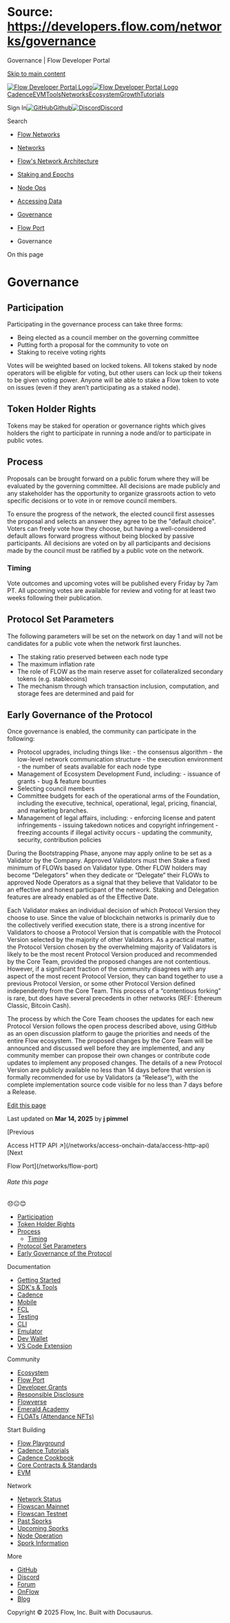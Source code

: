 # Source: https://developers.flow.com/networks/governance

Governance | Flow Developer Portal



[Skip to main content](#__docusaurus_skipToContent_fallback)

[![Flow Developer Portal Logo](/img/flow-docs-logo-dark.png)![Flow Developer Portal Logo](/img/flow-docs-logo-light.png)](/)[Cadence](/build/flow)[EVM](/evm/about)[Tools](/tools/clients)[Networks](/networks/flow-networks)[Ecosystem](/ecosystem)[Growth](/growth)[Tutorials](/tutorials)

Sign In[![GitHub]()Github](https://github.com/onflow)[![Discord]()Discord](https://discord.gg/flow)

Search

* [Flow Networks](/networks/flow-networks)
* [Networks](/networks)
* [Flow's Network Architecture](/networks/network-architecture)
* [Staking and Epochs](/networks/staking)
* [Node Ops](/networks/node-ops)
* [Accessing Data](/networks/access-onchain-data)
* [Governance](/networks/governance)
* [Flow Port](/networks/flow-port)

* Governance

On this page

# Governance

## Participation[​](#participation "Direct link to Participation")

Participating in the governance process can take three forms:

* Being elected as a council member on the governing committee
* Putting forth a proposal for the community to vote on
* Staking to receive voting rights

Votes will be weighted based on locked tokens. All tokens staked by node operators will be eligible for voting, but other users can lock up their tokens to be given voting power. Anyone will be able to stake a Flow token to vote on issues (even if they aren’t participating as a staked node).

## Token Holder Rights[​](#token-holder-rights "Direct link to Token Holder Rights")

Tokens may be staked for operation or governance rights which gives holders the right to participate in running a node and/or to participate in public votes.

## Process[​](#process "Direct link to Process")

Proposals can be brought forward on a public forum where they will be evaluated by the governing committee. All decisions are made publicly and any stakeholder has the opportunity to organize grassroots action to veto specific decisions or to vote in or remove council members.

To ensure the progress of the network, the elected council first assesses the proposal and selects an answer they agree to be the "default choice". Voters can freely vote how they choose, but having a well-considered default allows forward progress without being blocked by passive participants. All decisions are voted on by all participants and decisions made by the council must be ratified by a public vote on the network.

### Timing[​](#timing "Direct link to Timing")

Vote outcomes and upcoming votes will be published every Friday by 7am PT. All upcoming votes are available for review and voting for at least two weeks following their publication.

## Protocol Set Parameters[​](#protocol-set-parameters "Direct link to Protocol Set Parameters")

The following parameters will be set on the network on day 1 and will not be candidates for a public vote when the network first launches.

* The staking ratio preserved between each node type
* The maximum inflation rate
* The role of FLOW as the main reserve asset for collateralized secondary tokens (e.g. stablecoins)
* The mechanism through which transaction inclusion, computation, and storage fees are determined and paid for

## Early Governance of the Protocol[​](#early-governance-of-the-protocol "Direct link to Early Governance of the Protocol")

Once governance is enabled, the community can participate in the following:

* Protocol upgrades, including things like: - the consensus algorithm - the low-level network communication structure - the execution environment - the number of seats available for each node type
* Management of Ecosystem Development Fund, including: - issuance of grants - bug & feature bounties
* Selecting council members
* Committee budgets for each of the operational arms of the Foundation, including the executive, technical, operational, legal, pricing, financial, and marketing branches.
* Management of legal affairs, including: - enforcing license and patent infringements - issuing takedown notices and copyright infringement - freezing accounts if illegal activity occurs - updating the community, security, contribution policies

During the Bootstrapping Phase, anyone may apply online to be set as a Validator by the Company. Approved Validators must then Stake a fixed minimum of FLOWs based on Validator type. Other FLOW holders may become “Delegators” when they dedicate or “Delegate” their FLOWs to approved Node Operators as a signal that they believe that Validator to be an effective and honest participant of the network. Staking and Delegation features are already enabled as of the Effective Date.

Each Validator makes an individual decision of which Protocol Version they choose to use. Since the value of blockchain networks is primarily due to the collectively verified execution state, there is a strong incentive for Validators to choose a Protocol Version that is compatible with the Protocol Version selected by the majority of other Validators. As a practical matter, the Protocol Version chosen by the overwhelming majority of Validators is likely to be the most recent Protocol Version produced and recommended by the Core Team, provided the proposed changes are not contentious. However, if a significant fraction of the community disagrees with any aspect of the most recent Protocol Version, they can band together to use a previous Protocol Version, or some other Protocol Version defined independently from the Core Team. This process of a “contentious forking” is rare, but does have several precedents in other networks (REF: Ethereum Classic, Bitcoin Cash).

The process by which the Core Team chooses the updates for each new Protocol Version follows the open process described above, using GitHub as an open discussion platform to gauge the priorities and needs of the entire Flow ecosystem. The proposed changes by the Core Team will be announced and discussed well before they are implemented, and any community member can propose their own changes or contribute code updates to implement any proposed changes. The details of a new Protocol Version are publicly available no less than 14 days before that version is formally recommended for use by Validators (a “Release”), with the complete implementation source code visible for no less than 7 days before a Release.

[Edit this page](https://github.com/onflow/docs/tree/main/docs/networks/governance.md)

Last updated on **Mar 14, 2025** by **j pimmel**

[Previous

Access HTTP API ↗️](/networks/access-onchain-data/access-http-api)[Next

Flow Port](/networks/flow-port)

###### Rate this page

😞😐😊

* [Participation](#participation)
* [Token Holder Rights](#token-holder-rights)
* [Process](#process)
  + [Timing](#timing)
* [Protocol Set Parameters](#protocol-set-parameters)
* [Early Governance of the Protocol](#early-governance-of-the-protocol)

Documentation

* [Getting Started](/build/getting-started/contract-interaction)
* [SDK's & Tools](/tools)
* [Cadence](https://cadence-lang.org/docs/)
* [Mobile](/build/guides/mobile/overview)
* [FCL](/tools/clients/fcl-js)
* [Testing](/build/smart-contracts/testing)
* [CLI](/tools/flow-cli)
* [Emulator](/tools/emulator)
* [Dev Wallet](https://github.com/onflow/fcl-dev-wallet)
* [VS Code Extension](/tools/vscode-extension)

Community

* [Ecosystem](/ecosystem)
* [Flow Port](https://port.onflow.org/)
* [Developer Grants](https://github.com/onflow/developer-grants)
* [Responsible Disclosure](https://flow.com/flow-responsible-disclosure)
* [Flowverse](https://www.flowverse.co/)
* [Emerald Academy](https://academy.ecdao.org/)
* [FLOATs (Attendance NFTs)](https://floats.city/)

Start Building

* [Flow Playground](https://play.flow.com/)
* [Cadence Tutorials](https://cadence-lang.org/docs/tutorial/first-steps)
* [Cadence Cookbook](https://open-cadence.onflow.org)
* [Core Contracts & Standards](/build/core-contracts)
* [EVM](/evm/about)

Network

* [Network Status](https://status.onflow.org/)
* [Flowscan Mainnet](https://flowdscan.io/)
* [Flowscan Testnet](https://testnet.flowscan.io/)
* [Past Sporks](/networks/node-ops/node-operation/past-sporks)
* [Upcoming Sporks](/networks/node-ops/node-operation/upcoming-sporks)
* [Node Operation](/networks/node-ops)
* [Spork Information](/networks/node-ops/node-operation/spork)

More

* [GitHub](https://github.com/onflow)
* [Discord](https://discord.gg/flow)
* [Forum](https://forum.onflow.org/)
* [OnFlow](https://onflow.org/)
* [Blog](https://flow.com/blog)

Copyright © 2025 Flow, Inc. Built with Docusaurus.